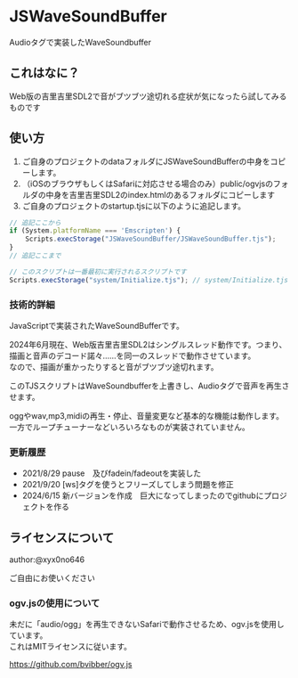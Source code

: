 # JSWaveSoundBuffer

Audioタグで実装したWaveSoundbuffer

## これはなに？

Web版の吉里吉里SDL2で音がブツブツ途切れる症状が気になったら試してみるものです

## 使い方

1. ご自身のプロジェクトのdataフォルダにJSWaveSoundBufferの中身をコピーします。
2. （iOSのブラウザもしくはSafariに対応させる場合のみ）public/ogvjsのフォルダの中身を吉里吉里SDL2のindex.htmlのあるフォルダにコピーします
3. ご自身のプロジェクトのstartup.tjsに以下のように追記します。

```js
// 追記ここから
if (System.platformName === 'Emscripten') {
	Scripts.execStorage("JSWaveSoundBuffer/JSWaveSoundBuffer.tjs");
}
// 追記ここまで

// このスクリプトは一番最初に実行されるスクリプトです
Scripts.execStorage("system/Initialize.tjs"); // system/Initialize.tjs を実行
```

### 技術的詳細

JavaScriptで実装されたWaveSoundBufferです。

2024年6月現在、Web版吉里吉里SDL2はシングルスレッド動作です。つまり、描画と音声のデコード諾々……を同一のスレッドで動作させています。<br>
なので、描画が重かったりすると音がブツブツ途切れます。

このTJSスクリプトはWaveSoundbufferを上書きし、Audioタグで音声を再生させます。
 
 oggやwav,mp3,midiの再生・停止、音量変更など基本的な機能は動作します。<br>
 一方でループチューナーなどいろいろなものが実装されていません。


 ### 更新履歴
 - 2021/8/29 pause　及びfadein/fadeoutを実装した
 - 2021/9/20 [ws]タグを使うとフリーズしてしまう問題を修正
 - 2024/6/15 新バージョンを作成　巨大になってしまったのでgithubにプロジェクトを作る
 
## ライセンスについて

author:@xyx0no646

ご自由にお使いください

### ogv.jsの使用について
未だに「audio/ogg」を再生できないSafariで動作させるため、ogv.jsを使用しています。<br>
これはMITライセンスに従います。

https://github.com/bvibber/ogv.js